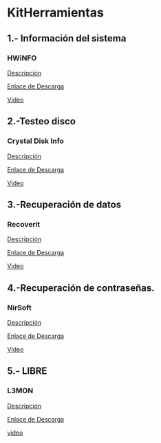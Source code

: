 # KitHerramientas

## 1.- **Información del sistema**

### HWiNFO

[Descripción](modulo0/modulo0.md)


[Enlace de Descarga](https://www.hwinfo.com/download/)

[Video](https://youtu.be/siom775Q9aE)

## 2.-**Testeo disco**

### Crystal Disk Info

[Descripción](modulo1/modulo1.md)

[Enlace de Descarga](https://crystalmark.info/en/software/crystaldiskinfo/)

[Video]()

## 3.-**Recuperación de datos**

### Recoverit

[Descripción](modulo2/modulo2.md)

[Enlace de Descarga](https://recoverit.wondershare.es/deleted-recovery/undelete-freewares.html)

[Video]()

## 4.-**Recuperación de contraseñas.**

### NirSoft

[Descripción](modulo3/modulo3.md)

[Enlace de Descarga](https://www.nirsoft.net/password_recovery_tools.html)

[Video]()

## 5.- **LIBRE**

### L3MON

[Descripción](modulo4/modulo4.md)

[Enlace de Descarga]()

[video](https://www.youtube.com/watch?v=tUQBCGmJJm8)


